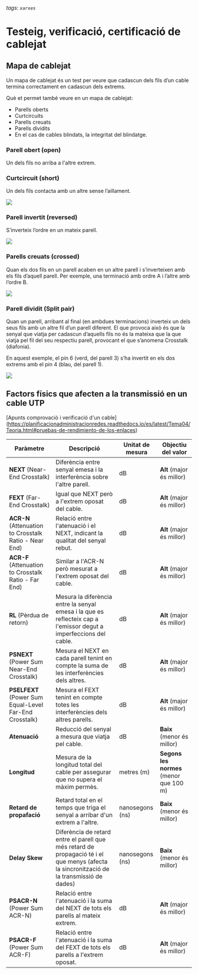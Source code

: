 ###### tags: `xarxes` 

# Testeig, verificació, certificació de cablejat

## Mapa de cablejat

Un mapa de cablejat és un test per veure que cadascun dels fils d’un cable termina correctament en cadascun dels extrems. 

Què et permet també veure en un mapa de cablejat:

* Parells oberts
* Curtcircuits
* Parells creuats
* Parells dividits
* En el cas de cables blindats, la integritat del blindatge.

### Parell obert (open)
Un dels fils no arriba a l'altre extrem.

### Curtcircuit (short)
Un dels fils contacta amb un altre sense l’aillament.

![](https://i.imgur.com/pgGsj7i.png)

### Parell invertit (reversed)

S’inverteix l’ordre en un mateix parell.

![](https://i.imgur.com/wPNvYTr.png)

### Parells creuats (crossed)

Quan els dos fils en un parell acaben en un altre parell i s’inverteixen amb els fils d’aquell parell. Per exemple, una terminació amb ordre A i l’altre amb l’ordre B.

![](https://i.imgur.com/2iYVxoB.png)

### Parell dividit (Split pair)

Quan un parell, arribant al final (en ambdues terminacions) inverteix un dels seus fils amb un altre fil d’un parell diferent. El que provoca això és que la senyal que viatja per cadascun d’aquells fils no és la mateixa que la que viatja pel fil del seu respectiu parell, provocant el que s’anomena Crosstalk (diafonia).

En aquest exemple, el pin 6 (verd, del parell 3) s’ha invertit en els dos extrems amb el pin 4 (blau, del parell 1).

![](https://i.imgur.com/cjSwlKt.png)

## Factors físics que afecten a la transmissió en un cable UTP

[Apunts comprovació i verificació d'un cable] (https://planificacionadministracionredes.readthedocs.io/es/latest/Tema04/Teoria.html#pruebas-de-rendimiento-de-los-enlaces)

| Paràmetre            | Descripció                                                                                                | Unitat de mesura | Objectiu del valor |
|----------------------|-----------------------------------------------------------------------------------------------------------|------------------|---------------------|
| **NEXT** (Near-End Crosstalk) | Diferència entre senyal emesa i la interferència sobre l'altre parell.          | dB               | **Alt** (major és millor) |
| **FEXT** (Far-End Crosstalk)  | Igual que NEXT però a l'extrem oposat del cable.                                  | dB               | **Alt** (major és millor) |
| **ACR-N** (Attenuation to Crosstalk Ratio - Near End) | Relació entre l'atenuació i el NEXT, indicant la qualitat del senyal rebut.     | dB               | **Alt** (major és millor) |
| **ACR-F** (Attenuation to Crosstalk Ratio - Far End)  | Similar a l'ACR-N però mesurat a l'extrem oposat del cable.                        | dB               | **Alt** (major és millor) |
| **RL** (Pèrdua de retorn)        | Mesura la diferència entre la senyal emesa i la que es reflecteix cap a l'emissor degut a imperfeccions del cable.    | dB               | **Alt** (major és millor) |
| **PSNEXT** (Power Sum Near-End Crosstalk) | Mesura el NEXT en cada parell tenint en compte la suma de les interferències dels altres. | dB               | **Alt** (major és millor) |
| **PSELFEXT** (Power Sum Equal-Level Far-End Crosstalk) | Mesura el FEXT tenint en compte totes les interferències dels altres parells.    | dB               | **Alt** (major és millor) |
| **Atenuació**         | Reducció del senyal a mesura que viatja pel cable.                                                       | dB               | **Baix** (menor és millor) |
| **Longitud**         | Mesura de la longitud total del cable per assegurar que no supera el màxim permès.                        | metres (m)       | **Segons les normes** (menor que 100 m) |
| **Retard de propafació** | Retard total en el temps que triga el senyal a arribar d'un extrem a l'altre.                            | nanosegons (ns) | **Baix** (menor és millor) |
| **Delay Skew**       | Diferència de retard entre el parell que més retard de propagació té i el que menys (afecta la sincronització de la transmissió de dades)             | nanosegons (ns) | **Baix** (menor és millor) |
| **PSACR-N** (Power Sum ACR-N) | Relació entre l'atenuació i la suma del NEXT de tots els parells al mateix extrem.               | dB               | **Alt** (major és millor) |
| **PSACR-F** (Power Sum ACR-F) | Relació entre l'atenuació i la suma del FEXT de tots els parells a l'extrem oposat.             | dB               | **Alt** (major és millor) |
